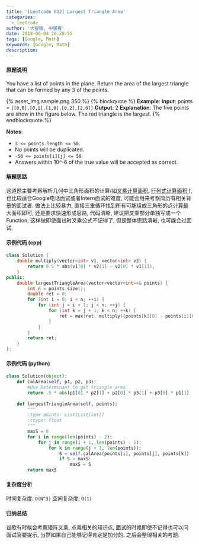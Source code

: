 ```yaml
---
title: '[Leetcode 812] Largest Triangle Area'
categories:
  - leetcode
author: '大猩猩, 中猩猩'
date: 2018-06-04 16:20:55
tags: [Google, Math]
keywords: [Google, Math]
description:
---
```

#### 原题说明
You have a list of points in the plane. Return the area of the largest triangle that can be formed by any 3 of the points.

{% asset_img sample.png 350 %}
{% blockquote %}
**Example**:
**Input**: points = `[[0,0],[0,1],[1,0],[0,2],[2,0]]`
**Output**: 2
**Explanation**: 
The five points are show in the figure below. The red triangle is the largest.
{% endblockquote %}

**Notes**:
- `3 <= points.length <= 50`.
- No points will be duplicated.
- `-50 <= points[i][j] <= 50`.
- Answers within 10^-6 of the true value will be accepted as correct.
<!-- more -->

#### 解题思路
这道题主要考察解析几何中三角形面积的计算(如[叉乘计算面积](http://www.maths.usyd.edu.au/u/MOW/vectors/vectors-11/v-11-7.html), [行列式计算面积
](https://people.richland.edu/james/lecture/m116/matrices/applications.html)), 也比较适合Google电话面试或者Intern面试的难度, 可能会用来考察简历有相关背景的面试者.
做法上比较暴力, 直接三重循环找到所有可能组成三角形的点计算最大面积即可, 还是要求快速形成思路, 代码清晰, 建议把叉乘部分单独写成一个Function, 这样做即使面试时叉乘公式不记得了, 但是整体思路清晰, 也可能会过面试. 

#### 示例代码 (cpp)
```cpp
class Solution {
    double multiply(vector<int> v1, vector<int> v2) {
        return 0.5 * abs(v1[0] * v2[1] - v2[0] * v1[1]);
    }
public:
    double largestTriangleArea(vector<vector<int>>& points) {
        int n = points.size();
        double ret = 0;
        for (int i = 0; i < n; ++i) {
            for (int j = i + 1; j < n; ++j) {
                for (int k = j + 1; k < n; ++k) {
                    ret = max(ret, multiply({points[k][0] - points[i][0], points[k][1] - points[i][1]}, {points[k][0] - points[j][0], points[k][1] - points[j][1]}));
                }
            }
        }
        return ret;
    }
};
```

#### 示例代码 (python)
```python
class Solution(object):
    def calArea(self, p1, p2, p3):
        #Use Determinant to get triangle area
        return .5 * abs(p1[0] * p2[1] + p2[0] * p3[1] + p3[0] * p1[1] - p1[0] * p3[1] - p2[0] * p1[1] - p3[0] * p2[1])
    
    def largestTriangleArea(self, points):
        """
        :type points: List[List[int]]
        :rtype: float
        """
        maxS = 0
        for i in range(len(points) - 2):
            for j in range(i + 1, len(points) - 1):
                for k in range(j + 1, len(points)):
                    S = self.calArea(points[i], points[j], points[k])
                    if S > maxS:
                        maxS = S
        return maxS
```

#### 复杂度分析
时间复杂度: `O(N^3)`
空间复杂度: `O(1)`

#### 归纳总结
谷歌有时候会考察矩阵叉乘, 点乘相关的知识点, 面试的时候即使不记得也可以问面试官要提示, 当然如果自己能够记得肯定是加分的. 之后会整理相关的考题.
